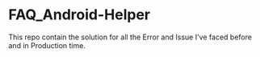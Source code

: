 # FAQ_Android-Helper
This repo contain the solution for all the Error and Issue I've faced before and in Production time.

